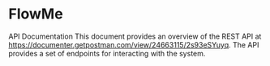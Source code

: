 # FlowMe

API Documentation
This document provides an overview of the REST API at https://documenter.getpostman.com/view/24663115/2s93eSYuyq. The API provides a set of endpoints for interacting with the system.

